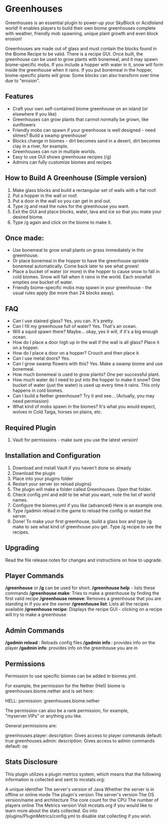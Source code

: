 Greenhouses
===========

Greenhouses is an essential plugin to power-up your SkyBlock or AcidIsland world! It enables players to build their own biome greenhouses complete with weather, friendly mob spawning, unique plant growth and even block erosion!

Greenhouses are made out of glass and must contain the blocks found in the Biome Recipe to be valid. There is a recipe GUI. Once built, the greenhouse can be used to grow plants with bonemeal, and it may spawn biome-specific mobs. If you include a hopper with water in it, snow will form inside the greenhouse when it rains. If you put bonemeal in the hopper, biome-specific plants will grow. Some blocks can also transform over time due to "erosion".

Features
--------

* Craft your own self-contained biome greenhouse on an island (or elsewhere if you like)
* Greenhouses can grow plants that cannot normally be grown, like sunflowers
* Friendly mobs can spawn if your greenhouse is well designed - need slimes? Build a swamp greenhouse!
* Blocks change in biomes - dirt becomes sand in a desert, dirt becomes clay in a river, for example.
* Greenhouses can run in multiple worlds.
* Easy to use GUI shows greenhouse recipes (/g)
* Admins can fully customize biomes and recipes

How to Build A Greenhouse (Simple version)
------------------------------------------
1. Make glass blocks and build a rectangular set of walls with a flat roof.
2. Put a hopper in the wall or roof.
3. Put a door in the wall so you can get in and out.
4. Type /g and read the rules for the greenhouse you want.
5. Exit the GUI and place blocks, water, lava and ice so that you make your desired biome.
6. Type /g again and click on the biome to make it.

Once made:
----------
* Use bonemeal to grow small plants on grass immediately in the greenhouse.
* Or place bonemeal in the hopper to have the greenhouse sprinkle bonemeal automatically. Come back later to see what grows!
* Place a bucket of water (or more) in the hopper to cause snow to fall in cold biomes. Snow will fall when it rains in the world. Each snowfall empties one bucket of water.
* Friendly biome-specific mobs may spawn in your greenhouse - the usual rules apply (be more than 24 blocks away).

FAQ
---
* Can I use stained glass? Yes, you can. It's pretty.
* Can I fill my greenhouse full of water? Yes. That's an ocean.
* Will a squid spawn there? Maybe... okay, yes it will, if it's a big enough ocean.
* How do I place a door high up in the wall if the wall is all glass? Place it on a hopper.
* How do I place a door on a hopper? Crouch and then place it.
* Can I use metal doors? Yes.
* Can I grow swamp flowers with this? Yes. Make a swamp biome and use bonemeal.
* How much bonemeal is used to grow plants? One per successful plant.
* How much water do I need to put into the hopper to make it snow? One bucket of water (just the water) is used up every time it rains. This only happens in cold biomes.
* Can I build a Nether greenhouse? Try it and see... (Actually, you may need permission)
* What kind of mobs spawn in the biomes? It's what you would expect, wolves in Cold Taiga, horses on plains, etc.

Required Plugin
---------------
1. Vault for permissions - make sure you use the latest version!

Installation and Configuration
------------------------------
1. Download and install Vault if you haven't done so already
2. Download the plugin
3. Place into your plugins folder
4. Restart your server (or reload plugins)
5. The plugin will make a folder called Greenhouses. Open that folder.
6. Check config.yml and edit to be what you want, note the list of world names.
7. Configure the biomes.yml if you like (advanced) Here is an example one.
8. Type /gadmin reload in the game to reload the config or restart the server.
9. Done! To make your first greenhouse, build a glass box and type /g make to see what kind of greenhouse you get. Type /g recipe to see the recipes.

Upgrading
---------
Read the file release notes for changes and instructions on how to upgrade.

Player Commands
---------------
**/greenhouse** or **/g** can be used for short.
**/greenhouse help** - lists these commands
**/greenhouse make**: Tries to make a greenhouse by finding the first valid recipe
**/greenhouse remove**: Removes a greenhouse that you are standing in if you are the owner
**/greenhouse list**: Lists all the recipes available
**/greenhouse recipe**: Displays the recipe GUI - clicking on a recipe will try to make a greenhouse

Admin Commands
--------------
**/gadmin reload** : Reloads config files
**/gadmin info <player>**: provides info on the player
**/gadmin info**: provides info on the greenhouse you are in

Permissions
-----------
Permission to use specific biomes can be added in biomes.yml.

For example, the permission for the Nether (Hell) biome is greenhouses.biome.nether and is set here:

 HELL:
    permission: greenhouses.biome.nether

The permission can also be a rank permission, for example, "myserver.VIPs" or anything you like.

General permissions are:

  greenhouses.player:
     description: Gives access to player commands
     default: true
  greenhouses.admin:
     description: Gives access to admin commands
     default: op

Stats Disclosure
----------------
This plugin utilizes a plugin metrics system, which means that the following information is collected and sent to mcstats.org:

A unique identifier
The server's version of Java
Whether the server is in offline or online mode
The plugin's version
The server's version
The OS version/name and architecture
The core count for the CPU
The number of players online
The Metrics version
Visit mcstats.org if you would like to learn more about the stats collected. Go into /plugins/PluginMetrics/config.yml to disable stat collecting if you wish.